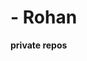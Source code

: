 # - Rohan



<b>private repos</b>





<!---
rohansingh20/rohansingh20 is a ✨ special ✨ repository because its `README.md` (this file) appears on your GitHub profile.
You can click the Preview link to take a look at your changes.
--->
